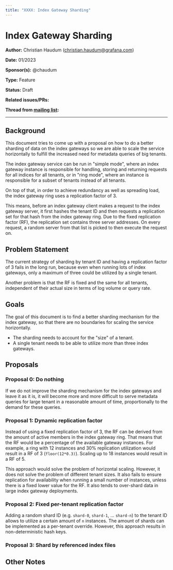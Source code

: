 ```yaml
---
title: "XXXX: Index Gateway Sharding"
---
```


# Index Gateway Sharding

**Author:** Christian Haudum (christian.haudum@grafana.com)

**Date:** 01/2023

**Sponsor(s):** @chaudum

**Type:** Feature

**Status:** Draft

**Related issues/PRs:**

**Thread from [mailing list](https://groups.google.com/forum/#!forum/lokiproject):**

---

## Background

This document tries to come up with a proposal on how to do a better sharding of data on the index gateways so we are able to scale the service horizontally to fulfill the increased need for metadata queries of big tenants.

The index gateway service can be run in "simple mode", where an index gateway instance is responsible for handling, storing and returning requests for all indices for all tenants, or in "ring mode", where an instance is responsible for a subset of tenants instead of all tenants.

On top of that, in order to achieve redundancy as well as spreading load, the index gateway ring uses a replication factor of 3.

This means, before an index gateway client makes a request to the index gateway server, it first hashes the tenant ID and then requests a replication set for that hash from the index gateway ring. Due to the fixed replication factor (RF), the replication set contains three server addresses. On every request, a random server from that list is picked to then execute the request on.

## Problem Statement

The current strategy of sharding by tenant ID and having a replication factor of 3 fails in the long run, because even when running lots of index gateways, only a maximum of three could be utilized by a single tenant. 

Another problem is that the RF is fixed and the same for all tenants, independent of their actual size in terms of log volume or query rate.

## Goals

The goal of this document is to find a better sharding mechanism for the index gateway, so that there are no boundaries for scaling the service horizontally.

* The sharding needs to account for the "size" of a tenant.
* A single tenant needs to be able to utilize more than three index gateways.

## Proposals

### Proposal 0: Do nothing

If we do not improve the sharding mechanism for the index gateways and leave it as it is, it will become more and more difficult to serve metadata queries for large tenant in a reasonable amount of time, proportionally to the demand for these queries.

### Proposal 1: Dynamic replication factor

Instead of using a fixed replication factor of 3, the RF can be derived from the amount of active members in the index gateway ring. That means that the RF would be a percentage of the available gateway instances. For example, a ring with 12 instances and 30% replication utilization would result in a RF of 3 (`floor(12*0.3)`). Scaling up to 18 instances would result in a RF of 5.

This approach would solve the problem of horizontal scaling. However, it does not solve the problem of different tenant sizes. It also fails to ensure replication for availability when running a small number of instances, unless there is a fixed lower value for the RF. It also tends to over-shard data in large index gateway deployments.

### Proposal 2: Fixed per-tenant replication factor

Adding a random shard ID (e.g. `shard-0`, `shard-1`, ... `shard-n`) to the tenant ID allows to utilize a certain amount of `n` instances. The amount of shards can be implemented as a per-tenant override. However, this approach results in non-deterministic hash keys.

### Proposal 3: Shard by referenced index files


## Other Notes
